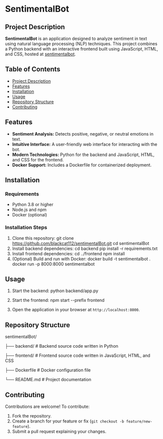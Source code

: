 # SentimentalBot

## Project Description

**SentimentalBot** is an application designed to analyze sentiment in text using natural language processing (NLP) techniques. This project combines a Python backend with an interactive frontend built using JavaScript, HTML, and CSS, hosted at [sentimentalbot](https://icy-sky-02a154003.6.azurestaticapps.net).

## Table of Contents

- [Project Description](#project-description)
- [Features](#features)
- [Installation](#installation)
- [Usage](#usage)
- [Repository Structure](#repository-structure)
- [Contributing](#contributing)


## Features

- **Sentiment Analysis:** Detects positive, negative, or neutral emotions in text.
- **Intuitive Interface:** A user-friendly web interface for interacting with the bot.
- **Modern Technologies:** Python for the backend and JavaScript, HTML, and CSS for the frontend.
- **Docker Support:** Includes a Dockerfile for containerized deployment.

## Installation

### Requirements
- Python 3.8 or higher
- Node.js and npm
- Docker (optional)

### Installation Steps
1. Clone this repository:
git clone https://github.com/blackcat112/sentimentalBot.git
cd sentimentalBot
2. Install backend dependencies:
cd backend
pip install -r requirements.txt
3. Install frontend dependencies:
cd ../frontend
npm install
4. (Optional) Build and run with Docker:
docker build -t sentimentalbot .
docker run -p 8000:8000 sentimentalbot
## Usage

1. Start the backend:
python backend/app.py
2. Start the frontend:
npm start --prefix frontend

3. Open the application in your browser at `http://localhost:8000`.

## Repository Structure

sentimentalBot/

├── backend/ # Backend source code written in Python

├── frontend/ # Frontend source code written in JavaScript, HTML, and CSS

├── Dockerfile # Docker configuration file

└── README.md # Project documentation


## Contributing

Contributions are welcome! To contribute:
1. Fork the repository.
2. Create a branch for your feature or fix (`git checkout -b feature/new-feature`).
3. Submit a pull request explaining your changes.

